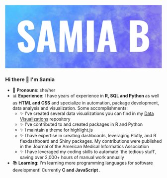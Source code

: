 <img src='https://github.com/samiaab1990/samiaab1990/blob/b1b6ae4abfc9049c05114c9e65cc1fbbf965cfd9/samia_b_header_small.png'>

### Hi there 👋 I'm Samia

- 🙂 <b>Pronouns</b>: she/her
- 📊 <b>Experience</b>: I have years of experience in <b> R, SQL and Python </b> as well as <b>HTML and CSS</b> and specialize in automation, package development, data analysis and visualization. Some accomplishments:
  - ✨ I've created several data visualizations you can find in my [Data Visualizations](https://github.com/samiaab1990/Data-Visualizations) repository
  - ✨ I've contributed to and created packages in R and Python
  - ✨ I maintain a theme for highlight.js 
  - ✨ I have expertise in creating dashboards, leveraging Plotly, and R flexdashboard and Shiny packages. My contributions were published in the Journal of the American Medical Informatics Association
  - ✨ I have leveraged my coding skills to automate 'the tedious stuff', saving over 2,000+ hours of manual work annually 
- 📚 <b>Learning</b>: I'm learning more programming languages for software development! Currently <b> C and JavaScript </b>. 
<!--
**samiaab1990/samiaab1990** is a ✨ _special_ ✨ repository because its `README.md` (this file) appears on your GitHub profile.


Here are some ideas to get you started:

- 🔭 I’m currently working on ...
- 🌱 I’m currently learning ...
- 👯 I’m looking to collaborate on ...
- 🤔 I’m looking for help with ...
- 💬 Ask me about ...
- 📫 How to reach me: ...

- ⚡ Fun fact: ...
-->

